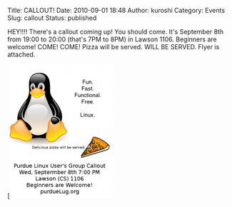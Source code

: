 Title: CALLOUT!
Date: 2010-09-01 18:48
Author: kuroshi
Category: Events
Slug: callout
Status: published

HEY!!!! There's a callout coming up! You should come. It's September 8th
from 19:00 to 20:00 (that's 7PM to 8PM) in Lawson 1106. Beginners are
welcome! COME! COME! Pizza will be served. WILL BE SERVED. Flyer is
attached.

[![](/files/2010/09/callout-231x300.png "Callout Flyer")

